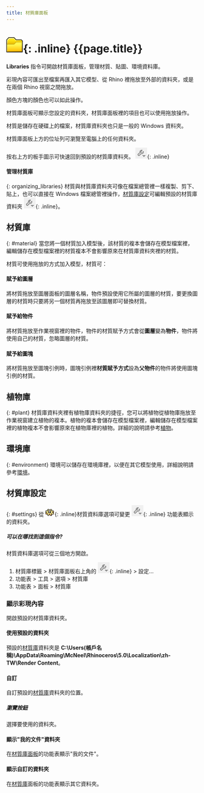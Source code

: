 ```yaml
---
title: 材質庫面板
---
```


# ![images/libraries.svg](images/libraries.svg){: .inline} {{page.title}}
**Libraries** 指令可開啟材質庫面板，管理材質、貼圖、環境資料庫。

彩現內容可匯出至檔案再匯入其它模型、從 Rhino 裡拖放至外部的資料夾，或是在兩個 Rhino 視窗之間拖放。

顏色方塊的顏色也可以如此操作。

材質庫面板可顯示您設定的資料夾，材質庫面板裡的項目也可以使用拖放操作。

材質是儲存在硬碟上的檔案，材質庫資料夾也只是一般的 Windows 資料夾。

材質庫面板上方的位址列可瀏覽至電腦上的任何資料夾。

按右上方的板手圖示可快速回到預設的材質庫資料夾。 ![images/library_default.png](images/library_default.png){: .inline}

#### 管理材質庫
{: organizing_libraries}
材質與材質庫資料夾可像在檔案總管裡一樣複製、剪下、貼上，也可以直接在 Windows 檔案總管裡操作，[材質庫設定](#settings)可編輯預設的材質庫資料夾 ![images/library_default.png](images/library_default.png){: .inline}。

## 材質庫
{: #material}
當您將一個材質加入模型後，該材質的複本會儲存在模型檔案裡，編輯儲存在模型檔案裡的材質複本不會影響原來在材質庫資料夾裡的材質。

材質可使用拖放的方式加入模型，材質可：

#### 賦予給圖層
將材質拖放至圖層面板的圖層名稱，物件預設使用它所屬的圖層的材質，要更換圖層的材質時只要將另一個材質再拖放至該圖層即可替換材質。

#### 賦予給物件
將材質拖放至作業視窗裡的物件，物件的材質賦予方式會從**圖層**變為**物件**，物件將使用自己的材質，忽略圖層的材質。

#### 賦予給圖塊
將材質拖放至圖塊引例時，圖塊引例裡**材質賦予方式**設為**父物件**的物件將使用圖塊引例的材質。

## 植物庫
{: #plant}
材質庫資料夾裡有植物庫資料夾的捷徑，您可以將植物從植物庫拖放至作業視窗建立植物的複本。植物的複本會儲存在模型檔案裡，編輯儲存在模型檔案裡的植物複本不會影響原來在植物庫裡的植物。詳細的說明請參考[植物](plants.html)。

## 環境庫
{: #environment}
環境可以儲存在環境庫裡，以便在其它模型使用，詳細說明請參考[環境](environment-tab.html)。

## 材質庫設定
{: #settings}
從 ![images/options.png](images/options.png){: .inline}材質資料庫選項可變更 ![images/library_default.png](images/library_default.png){: .inline} 功能表顯示的資料夾。

##### 可以在哪找到這個指令?
材質資料庫選項可從三個地方開啟。

 1. 材質庫標籤 > 材質庫面板右上角的 ![images/library_default.png](images/library_default.png){: .inline} > 設定...
 1. 功能表 > 工具 > 選項 > 材質庫
 1. 功能表 > 面板 > 材質庫


### 顯示彩現內容
開啟預設的材質庫資料夾。

#### 使用預設的資料夾
預設的[材質庫](libraries.html)資料夾是 **C:\Users\(帳戶名稱)\AppData\Roaming\McNeel\Rhinoceros\5.0\Localization\zh-TW\Render Content**。

#### 自訂
自訂預設的[材質庫](libraries.html)資料夾的位置。

##### 瀏覽按鈕
選擇要使用的資料夾。

#### 顯示"我的文件"資料夾
在[材質庫面板](libraries.html)的功能表顯示"我的文件"。

#### 顯示自訂的資料夾
在[材質庫](libraries.html)面板的功能表顯示其它資料夾。
